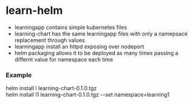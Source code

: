 # learn-helm

* learningapp contains simple kubernetes files 
* learning-chart has the same learningapp files with only a namepsace replacement through values  
* learningapp install an httpd exposing over nodeport
* helm packaging allows it to be deployed as many times passing a differnt value for namespace each time

### Example

helm install l learning-chart-0.1.0.tgz   
helm install l1 learning-chart-0.1.0.tgz --set namespace=learning1
